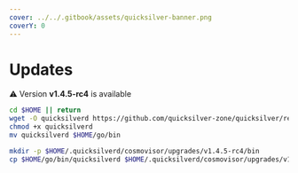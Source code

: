 ```yaml
---
cover: ../../.gitbook/assets/quicksilver-banner.png
coverY: 0
---
```


# Updates

⚠️ Version **v1.4.5-rc4** is available

```bash
cd $HOME || return
wget -O quicksilverd https://github.com/quicksilver-zone/quicksilver/releases/download/v1.4.5-rc4/quicksilverd-v1.4.5-rc4-amd64
chmod +x quicksilverd
mv quicksilverd $HOME/go/bin

mkdir -p $HOME/.quicksilverd/cosmovisor/upgrades/v1.4.5-rc4/bin
cp $HOME/go/bin/quicksilverd $HOME/.quicksilverd/cosmovisor/upgrades/v1.4.5-rc4/bin/
```
